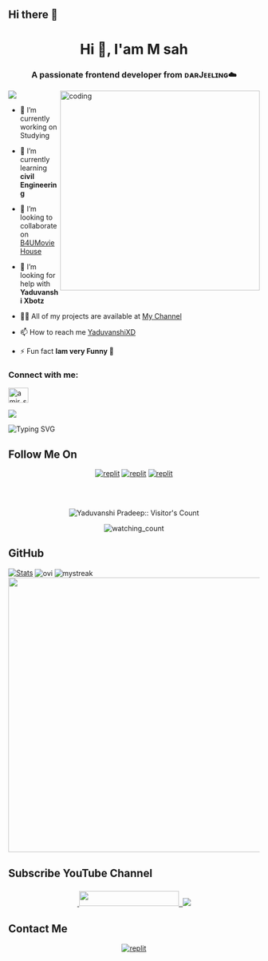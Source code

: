 ## Hi there 👋
<h1 align="center">Hi 👋, I'am M sah </h1>
<h3 align="center">A passionate frontend developer from ᴅᴀʀJᴇᴇʟɪɴɢ☁️</h3>

<img align="right" alt="coding" width="400" src="https://gifdb.com/images/high/animated-man-computer-coding-nae6mec378lsg1i3.gif">

<p align="left"> <img src="https://komarev.com/ghpvc/?username=VJBots&label=Profile%20views&color=0e75b6&style=flat" YaduvanshiXD" /> </p>

- 🔭 I’m currently working on Studying

- 🌱 I’m currently learning **civil Engineering**

- 👯 I’m looking to collaborate on [B4UMovieHouse](https://telegram.me/B4UMovieHouse)

- 🤝 I’m looking for help with ****Yaduvanshi Xbotz****

- 👨‍💻 All of my projects are available at [My Channel](https://telegram.me/Yaduvanshixbotz)

- 📫 How to reach me [YaduvanshiXD](https://telegram.me/Yaduvanshixd)

- ⚡ Fun fact **Iam very Funny 🤣**

<h3 align="left">Connect with me:</h3>
<p align="left">
<a href="https://instagram.com/Yaduvanshi_pradeep__143" target="blank"><img align="center" src="https://raw.githubusercontent.com/rahuldkjain/github-profile-readme-generator/master/src/images/icons/Social/instagram.svg" alt="amir_status.ab" height="30" width="40" /></a>
</p>


  
  <a href="https://github.com/Yaduvanshixd/readme-typing-svg">
    <img src="https://readme-typing-svg.demolab.com/?lines=Yaduvanshi+Pradeep&font=Fira%20SemiBold&center=true&width=480&height=45&color=fff68f&vCenter=true&pause=1000&size=40" /></a>
</p>

![Typing SVG](https://readme-typing-svg.herokuapp.com/?lines=Welcome+To+My+GitHub+Profile;My+Name+Is+Pradeep+Yadav;I+Am+A+Bot+Developer;Currently+Learning+Python;Thank+You!)

## Follow Me On

</p>
<p align="center">
<a href="https://instagram.com/Yaduvanshi_pradeep__143"><img alt="replit" src="https://img.shields.io/badge/-Instagram-orange?style=for-the-badge&logo=instagram&logoColor=white"/></a> <a href="https://telegram.me/YaduvanshiXbotz"><img alt="replit" src="https://img.shields.io/badge/-Telegram-blue?style=for-the-badge&logo=telegram&logoColor=white"/></a>
<a href="https://youtube.com/@Yaduvanshi_XD"><img alt="replit" src="https://img.shields.io/badge/-youtube-red?style=for-the-badge&logo=youtube&logoColor=white"/></a>
</p>

<br>
<br>
<p align="center">
<img src="https://profile-counter.glitch.me/{VJBots}/count.svg" alt="Yaduvanshi Pradeep:: Visitor's Count" />

<p align="center">
<img src="https://komarev.com/ghpvc/?username=VJBots&color=yellow" alt="watching_count" />
</p>

## GitHub 

[![Stats](https://github-readme-stats.vercel.app/api?username=YaduvanshiXD&hide=prs&count_public=true&show_icons=true&theme=algolia)](https://github.com/VJBots)
<img align="center" src="https://github-readme-stats.vercel.app/api/top-langs?username=VJBots&show_icons=true&locale=en&layout=compact&theme=chartreuse-dark" alt="ovi"/>
<img align="center" src="https://github-readme-streak-stats.herokuapp.com/?user=VJBots&theme=chartreuse-dark" alt="mystreak"/>
<a href="https://github.com/VJBots"><img width=550 src="https://github-profile-trophy.vercel.app/?username=VJBots&theme=dracula&no-frame=true&title=Followers,Stars,Commit,Repository,Issues"/></a>

## Subscribe YouTube Channel 

<h3 align="center">
<a href="https://www.youtube.com/@Yaduvanshi_XD">
    &nbsp;<img src="https://img.shields.io/badge/Akhand Bharat's YT-FF0000?style=flat-square&logo=YouTube" width="200" height="30">&nbsp;
<a href="https://youtube.com/@Yaduvanshi_XD"> <img src="https://img.shields.io/youtube/channel/subscribers/UCEWm-JSe1r-2LfHJkIhtbJQ?V?label=Subscribers&style=for-the-badge&color=FF0000&labelColor=ce463"/>
</a>
</p>

## Contact Me 

<p align="center">
<a href="https://telegram.me/YaduvanshiXD"><img alt="replit" src="https://img.shields.io/badge/-Telegram-blue?style=for-the-badge&logo=telegram&logoColor=white"/></a>
